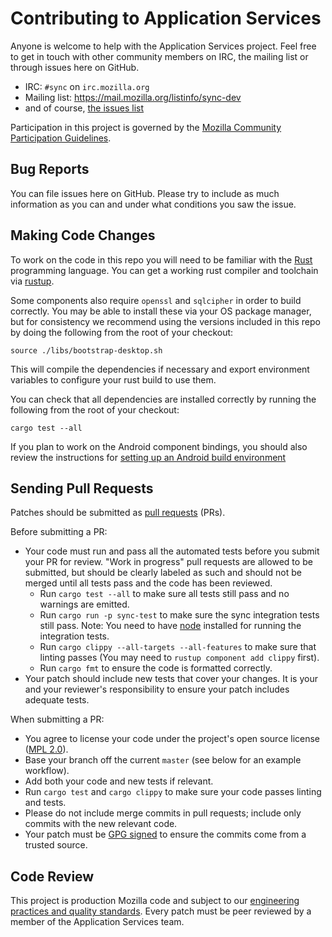 # Contributing to Application Services

Anyone is welcome to help with the Application Services project. Feel free to get in touch with other community members on IRC, the
mailing list or through issues here on GitHub.

- IRC: `#sync` on `irc.mozilla.org`
- Mailing list: <https://mail.mozilla.org/listinfo/sync-dev>
- and of course, [the issues list](https://github.com/mozilla/application-services/issues)

Participation in this project is governed by the
[Mozilla Community Participation Guidelines](https://www.mozilla.org/en-US/about/governance/policies/participation/).

## Bug Reports ##

You can file issues here on GitHub. Please try to include as much information as you can and under what conditions
you saw the issue.

## Making Code Changes ##

To work on the code in this repo you will need to be familiar with
the [Rust](https://www.rust-lang.org/) programming language.
You can get a working rust compiler and toolchain via [rustup](https://rustup.rs/).

Some components also require `openssl` and `sqlcipher` in order to build correctly.
You may be able to install these via your OS package manager, but for consistency
we recommend using the versions included in this repo by doing the following from
the root of your checkout:

```
source ./libs/bootstrap-desktop.sh
```

This will compile the dependencies if necessary and export environment variables
to configure your rust build to use them.

You can check that all dependencies are installed correctly by running the following from the
root of your checkout:

```
cargo test --all
```

If you plan to work on the Android component bindings, you should also review
the instructions for [setting up an Android build environment](https://github.com/mozilla/application-services/blob/master/docs/howtos/setup-android-build-environment.md)

## Sending Pull Requests ##

Patches should be submitted as [pull requests](https://help.github.com/articles/about-pull-requests/) (PRs).

Before submitting a PR:
- Your code must run and pass all the automated tests before you submit your PR for review. "Work in progress" pull requests are allowed to be submitted, but should be clearly labeled as such and should not be merged until all tests pass and the code has been reviewed.
  - Run `cargo test --all` to make sure all tests still pass and no warnings are emitted.
  - Run `cargo run -p sync-test` to make sure the sync integration tests still pass.
  Note: You need to have [node](https://nodejs.org/) installed for running the integration tests.
  - Run `cargo clippy --all-targets --all-features` to make sure that linting passes (You may need to `rustup component add clippy` first).
  - Run `cargo fmt` to ensure the code is formatted correctly.
- Your patch should include new tests that cover your changes. It is your and your reviewer's responsibility to ensure your patch includes adequate tests.

When submitting a PR:
- You agree to license your code under the project's open source license ([MPL 2.0](/LICENSE)).
- Base your branch off the current `master` (see below for an example workflow).
- Add both your code and new tests if relevant.
- Run `cargo test` and `cargo clippy` to make sure your code passes linting and tests.
- Please do not include merge commits in pull requests; include only commits with the new relevant code.
- Your patch must be [GPG signed](https://help.github.com/articles/managing-commit-signature-verification) to ensure the commits come from a trusted source.

## Code Review ##

This project is production Mozilla code and subject to our [engineering practices and quality standards](https://developer.mozilla.org/en-US/docs/Mozilla/Developer_guide/Committing_Rules_and_Responsibilities). Every patch must be peer reviewed by a member of the Application Services team.
